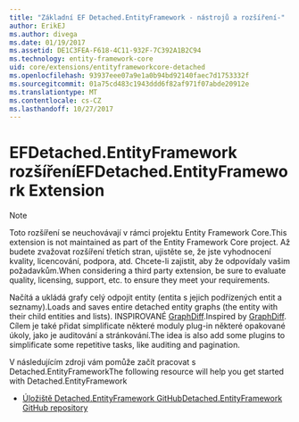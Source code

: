 ```yaml
---
title: "Základní EF Detached.EntityFramework - nástrojů a rozšíření-"
author: ErikEJ
ms.author: divega
ms.date: 01/19/2017
ms.assetid: DE1C3FEA-F618-4C11-932F-7C392A1B2C94
ms.technology: entity-framework-core
uid: core/extensions/entityframeworkcore-detached
ms.openlocfilehash: 93937eee07a9e1a0b94bd92140faec7d1753332f
ms.sourcegitcommit: 01a75cd483c1943ddd6f82af971f07abde20912e
ms.translationtype: MT
ms.contentlocale: cs-CZ
ms.lasthandoff: 10/27/2017
---
```

# <a name="efdetachedentityframework-extension"></a><span data-ttu-id="bb894-102">EFDetached.EntityFramework rozšíření</span><span class="sxs-lookup"><span data-stu-id="bb894-102">EFDetached.EntityFramework Extension</span></span>

> [!NOTE]  
> <span data-ttu-id="bb894-103">Toto rozšíření se neuchovávají v rámci projektu Entity Framework Core.</span><span class="sxs-lookup"><span data-stu-id="bb894-103">This extension is not maintained as part of the Entity Framework Core project.</span></span> <span data-ttu-id="bb894-104">Až budete zvažovat rozšíření třetích stran, ujistěte se, že jste vyhodnocení kvality, licencování, podpora, atd. Chcete-li zajistit, aby že odpovídaly vašim požadavkům.</span><span class="sxs-lookup"><span data-stu-id="bb894-104">When considering a third party extension, be sure to evaluate quality, licensing, support, etc. to ensure they meet your requirements.</span></span>

<span data-ttu-id="bb894-105">Načítá a ukládá grafy celý odpojit entity (entita s jejich podřízených entit a seznamy).</span><span class="sxs-lookup"><span data-stu-id="bb894-105">Loads and saves entire detached entity graphs (the entity with their child entities and lists).</span></span> <span data-ttu-id="bb894-106">INSPIROVANÉ [GraphDiff](https://github.com/refactorthis/GraphDiff/).</span><span class="sxs-lookup"><span data-stu-id="bb894-106">Inspired by [GraphDiff](https://github.com/refactorthis/GraphDiff/).</span></span> <span data-ttu-id="bb894-107">Cílem je také přidat simplificate některé moduly plug-in některé opakované úkoly, jako je auditování a stránkování.</span><span class="sxs-lookup"><span data-stu-id="bb894-107">The idea is also add some plugins to simplificate some repetitive tasks, like auditing and pagination.</span></span>

<span data-ttu-id="bb894-108">V následujícím zdroji vám pomůže začít pracovat s Detached.EntityFramework</span><span class="sxs-lookup"><span data-stu-id="bb894-108">The following resource will help you get started with Detached.EntityFramework</span></span>
* [<span data-ttu-id="bb894-109">Úložiště Detached.EntityFramework GitHub</span><span class="sxs-lookup"><span data-stu-id="bb894-109">Detached.EntityFramework GitHub repository</span></span>](https://github.com/leonardoporro/Detached/)
